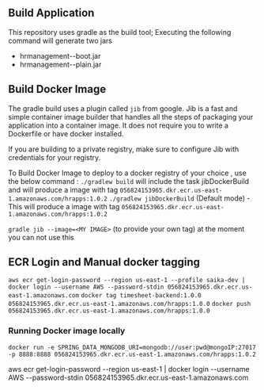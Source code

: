  ## Build Application 
 This repository uses gradle as the build tool; Executing the following command will generate two jars
 
 - hrmanagement-<VERSION>-boot.jar
 - hrmanagement-<VERSION>-plain.jar
 
 ## Build Docker Image 
 
 The gradle build uses a plugin called `jib` from
 google. Jib is a fast and simple container image builder that handles all the steps of packaging your application 
 into a container image. It does not require you to write a Dockerfile or have docker installed.
 
 If you are building to  a private registry, make sure to configure Jib with credentials for your registry.

 To Build Docker Image to deploy to a docker registry of your choice , use the below command :
  `./gradlew build` will include the task jibDockerBuild and will produce  a image with tag `056824153965.dkr.ecr.us-east-1.amazonaws.com/hrapps:1.0.2`
 `./gradlew jibDockerBuild` (Default mode) - This will produce a image with tag `056824153965.dkr.ecr.us-east-1.amazonaws.com/hrapps:1.0.2`
 
 `gradle jib --image=<MY IMAGE>` (to provide your own tag) at the moment you can not use this
 
 
 ## ECR Login and Manual docker tagging
 `aws ecr get-login-password --region us-east-1 --profile saika-dev | docker login --username AWS --password-stdin 056824153965.dkr.ecr.us-east-1.amazonaws.com`
 `docker tag timesheet-backend:1.0.0 056824153965.dkr.ecr.us-east-1.amazonaws.com/hrapps:1.0.0`
 `docker push 056824153965.dkr.ecr.us-east-1.amazonaws.com/hrapps:1.0.0`
 
 ### Running Docker image locally
 
  `docker run -e SPRING_DATA_MONGODB_URI=mongodb://user:pwd@mongoIP:27017 -p 8888:8888 056824153965.dkr.ecr.us-east-1.amazonaws.com/hrapps:1.0.2`

aws ecr get-login-password --region us-east-1 | docker login --username AWS --password-stdin 056824153965.dkr.ecr.us-east-1.amazonaws.com